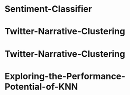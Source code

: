 # Sentiment-Classifier
# Twitter-Narrative-Clustering
# Twitter-Narrative-Clustering
# Exploring-the-Performance-Potential-of-KNN
